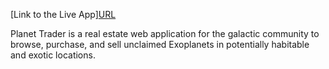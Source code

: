 [Link to the Live App][URL](https://planet-trader.vercel.app/pt/dashboard)

Planet Trader is a real estate web application for the galactic community to browse, purchase, and sell unclaimed Exoplanets in potentially habitable and exotic locations. 
